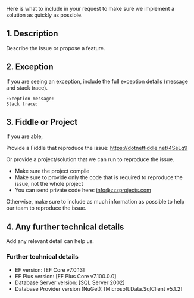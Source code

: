 Here is what to include in your request to make sure we implement a solution as quickly as possible. 

## 1. Description
Describe the issue or propose a feature.

## 2. Exception
If you are seeing an exception, include the full exception details (message and stack trace).

```
Exception message:
Stack trace:
```

## 3. Fiddle or Project
If you are able,

Provide a Fiddle that reproduce the issue: https://dotnetfiddle.net/4SeLq9

Or provide a project/solution that we can run to reproduce the issue.
- Make sure the project compile
- Make sure to provide only the code that is required to reproduce the issue, not the whole project
- You can send private code here: info@zzzprojects.com

Otherwise, make sure to include as much information as possible to help our team to reproduce the issue.

## 4. Any further technical details
Add any relevant detail can help us.

### Further technical details

- EF version: [EF Core v7.0.13]
- EF Plus version: [EF Plus Core v7.100.0.0]
- Database Server version: [SQL Server 2002]
- Database Provider version (NuGet): [Microsoft.Data.SqlClient v5.1.2]

